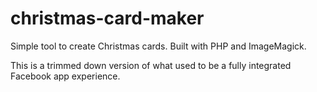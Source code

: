 # christmas-card-maker
Simple tool to create Christmas cards. Built with PHP and ImageMagick.

This is a trimmed down version of what used to be a fully integrated Facebook app experience.
